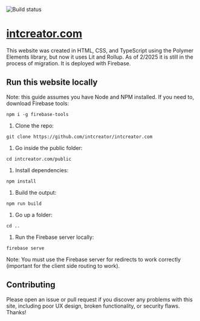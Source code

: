 ![Build status](https://travis-ci.org/intcreator/intcreator.com.svg?branch=master)

# [intcreator.com](https://intcreator.com/)

This website was created in HTML, CSS, and TypeScript using the Polymer Elements library, but now it uses Lit and Rollup. As of 2/2025 it is still in the process of migration. It is deployed with Firebase.  

## Run this website locally

Note: this guide assumes you have Node and NPM installed.  If you need to, download Firebase tools:

```
npm i -g firebase-tools
```

1. Clone the repo:
```
git clone https://github.com/intcreator/intcreator.com
```
1. Go inside the public folder:
```
cd intcreator.com/public
```
1. Install dependencies:
```
npm install
```
1. Build the output:
```
npm run build
```
1. Go up a folder:
```
cd ..
```
1. Run the Firebase server locally:
```
firebase serve
```

Note: You must use the Firebase server for redirects to work correctly (important for the client side routing to work).

## Contributing

Please open an issue or pull request if you discover any problems with this site, including poor UX design, broken functionality, or security flaws.  Thanks!
